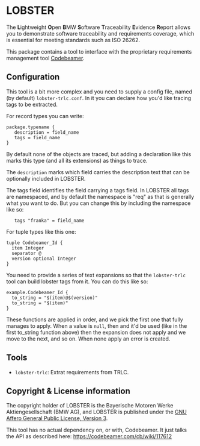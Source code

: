 # LOBSTER

The **L**ightweight **O**pen **B**MW **S**oftware **T**raceability
**E**vidence **R**eport allows you to demonstrate software traceability
and requirements coverage, which is essential for meeting standards
such as ISO 26262.

This package contains a tool to interface with the proprietary
requirements management tool
[Codebeamer](https://intland.com/codebeamer).

## Configuration

This tool is a bit more complex and you need to supply a config file,
named (by default) `lobster-trlc.conf`. In it you can declare how
you'd like tracing tags to be extracted.

For record types you can write:

```
package.typename {
   description = field_name
   tags = field_name
}
```

By default none of the objects are traced, but adding a declaration
like this marks this type (and all its extensions) as things to trace.

The `description` marks which field carries the description text that
can be optionally included in LOBSTER.

The tags field identifies the field carrying a tags field. In LOBSTER
all tags are namespaced, and by default the namespace is "req" as that
is generally what you want to do. But you can change this by including
the namespace like so:

```
   tags "franka" = field_name
```

For tuple types like this one:

```
tuple Codebeamer_Id {
  item Integer
  separator @
  version optional Integer
}
```

You need to provide a series of text expansions so that the
`lobster-trlc` tool can build lobster tags from it. You can do this
like so:

```
example.Codebeamer_Id {
  to_string = "$(item)@$(version)"
  to_string = "$(item)"
}
```

These functions are applied in order, and we pick the first one that
fully manages to apply. When a value is `null`, then and it'd be used
(like in the first to_string function above) then the expansion does
not apply and we move to the next, and so on. When none apply an error
is created.

## Tools

* `lobster-trlc`: Extrat requirements from TRLC.

## Copyright & License information

The copyright holder of LOBSTER is the Bayerische Motoren Werke
Aktiengesellschaft (BMW AG), and LOBSTER is published under the [GNU
Affero General Public License, Version
3](https://github.com/bmw-software-engineering/lobster/blob/main/LICENSE.md).

This tool has no actual dependency on, or with, Codebeamer. It just
talks the API as described here: https://codebeamer.com/cb/wiki/117612
